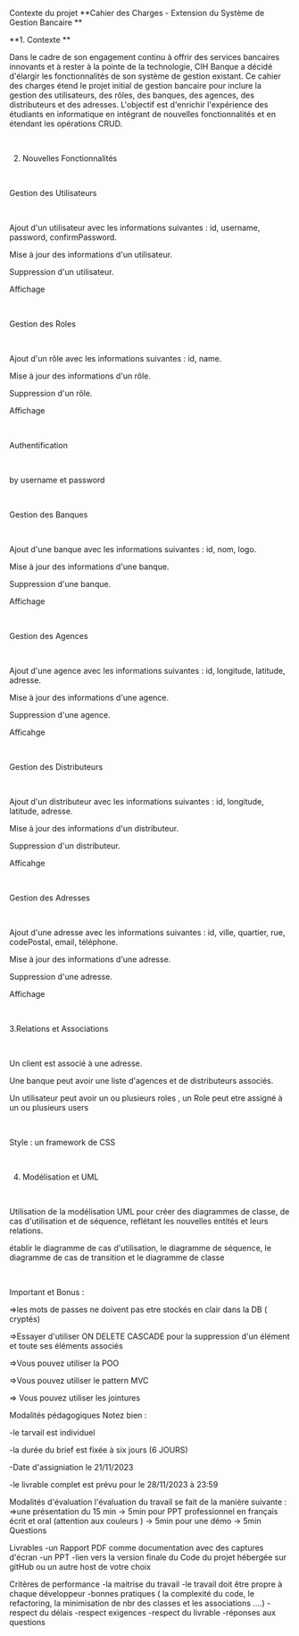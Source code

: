 Contexte du projet
**Cahier des Charges - Extension du Système de Gestion Bancaire **

**1. Contexte **



Dans le cadre de son engagement continu à offrir des services bancaires innovants et à rester à la pointe de la technologie, CIH Banque a décidé d'élargir les fonctionnalités de son système de gestion existant. Ce cahier des charges étend le projet initial de gestion bancaire pour inclure la gestion des utilisateurs, des rôles, des banques, des agences, des distributeurs et des adresses. L'objectif est d'enrichir l'expérience des étudiants en informatique en intégrant de nouvelles fonctionnalités et en étendant les opérations CRUD.

​

2. Nouvelles Fonctionnalités

​

Gestion des Utilisateurs

​

Ajout d'un utilisateur avec les informations suivantes : id, username, password, confirmPassword.

Mise à jour des informations d'un utilisateur.

Suppression d'un utilisateur.

Affichage

​

Gestion des Roles

​

Ajout d'un rôle avec les informations suivantes : id, name.

Mise à jour des informations d'un rôle.

Suppression d'un rôle.

Affichage

​

Authentification

​

by username et password

​

Gestion des Banques

​

Ajout d'une banque avec les informations suivantes : id, nom, logo.

Mise à jour des informations d'une banque.

Suppression d'une banque.

Affichage

​

Gestion des Agences

​

Ajout d'une agence avec les informations suivantes : id, longitude, latitude, adresse.

Mise à jour des informations d'une agence.

Suppression d'une agence.

Afficahge

​

Gestion des Distributeurs

​

Ajout d'un distributeur avec les informations suivantes : id, longitude, latitude, adresse.

Mise à jour des informations d'un distributeur.

Suppression d'un distributeur.

Afficahge

​

Gestion des Adresses

​

Ajout d'une adresse avec les informations suivantes : id, ville, quartier, rue, codePostal, email, téléphone.

Mise à jour des informations d'une adresse.

Suppression d'une adresse.

Affichage

​

3.Relations et Associations

​

Un client est associé à une adresse.

Une banque peut avoir une liste d'agences et de distributeurs associés.

Un utilisateur peut avoir un ou plusieurs roles , un Role peut etre assigné à un ou plusieurs users

​

Style : un framework de CSS

​

4. Modélisation et UML

​

Utilisation de la modélisation UML pour créer des diagrammes de classe, de cas d'utilisation et de séquence, reflétant les nouvelles entités et leurs relations.

établir le diagramme de cas d'utilisation, le diagramme de séquence, le diagramme de cas de transition et le diagramme de classe

​

Important et Bonus :

=>les mots de passes ne doivent pas etre stockés en clair dans la DB ( cryptés)

=>Essayer d'utiliser ON DELETE CASCADE pour la suppression d'un élément et toute ses éléments associés

=>Vous pouvez utiliser la POO

=>Vous pouvez utiliser le pattern MVC

=> Vous pouvez utiliser les jointures

Modalités pédagogiques
Notez bien :

-le tarvail est individuel

-la durée du brief est fixée à six jours (6 JOURS)

-Date d'assigniation le 21/11/2023

-le livrable complet est prévu pour le 28/11/2023 à 23:59

Modalités d'évaluation
l'évaluation du travail se fait de la manière suivante : 
=>une présentation du 15 min
   -> 5min pour PPT professionnel en français écrit et oral  (attention aux couleurs )
   -> 5min pour une démo 
   -> 5min Questions

Livrables
-un Rapport PDF comme documentation avec des captures d'écran 
-un PPT 
-lien vers la version finale du Code du projet hébergée sur gitHub ou un autre host de votre choix 

Critères de performance
-la maitrise du travail
-le travail doit être propre à chaque développeur 
-bonnes pratiques ( la complexité du code, le refactoring,  la minimisation de nbr des classes et les associations ....) 
-respect du délais 
-respect exigences
-respect du livrable
-réponses aux questions 
